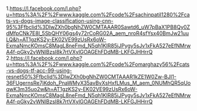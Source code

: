 1.https://l.facebook.com/l.php?u=https%3A%2F%2Fwww.kaggle.com%2Fcode%2Fsachinpatil1280%2Fcats-vs-dogs-image-classification-using-cnn-95%3Ffbclid%3DIwZXh0bgNhZW0CMTAAAR0Sawtd6_uW7pBaX1PB8Qy0ZdMfpCNk7E8l_5SbQHY06gs4y72rCoRG02A_aem_nroR4sfYsx40BmJw21uuLQ&h=AT1gzKS2y-EK02VE99zUsRx6oW-ExmaNmcKOmsC8MagL8neFmd_N5qh1KIR85iJPygy5sJv1xFkA527eEfNMrwA4f-pGky2vWNIBzsI8k7rtVXylGOAGEhFDdMB-LKFGJHHrrQ
2.https://l.facebook.com/l.php?u=https%3A%2F%2Fwww.kaggle.com%2Fcode%2Fomarghazy56%2Fcats-vs-dogs-tf-acc-99-using-resnet50%3Ffbclid%3DIwZXh0bgNhZW0CMTAAAR1kZE1W0Zw-BJI1-36FUgernsRe7jKdoh_PnaWMyX35avBvXsHxfLMus_M_aem_0NUMhQR5qUoqwK3m35uo2w&h=AT1gzKS2y-EK02VE99zUsRx6oW-ExmaNmcKOmsC8MagL8neFmd_N5qh1KIR85iJPygy5sJv1xFkA527eEfNMrwA4f-pGky2vWNIBzsI8k7rtVXylGOAGEhFDdMB-LKFGJHHrrQ

